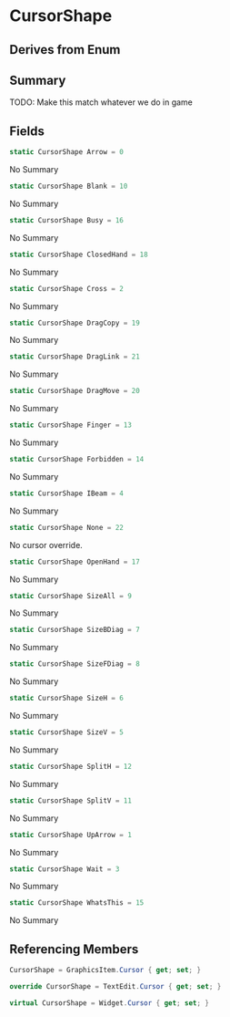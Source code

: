 # CursorShape

## Derives from Enum

## Summary

TODO: Make this match whatever we do in game
## Fields

```c#
static CursorShape Arrow = 0
```
No Summary
```c#
static CursorShape Blank = 10
```
No Summary
```c#
static CursorShape Busy = 16
```
No Summary
```c#
static CursorShape ClosedHand = 18
```
No Summary
```c#
static CursorShape Cross = 2
```
No Summary
```c#
static CursorShape DragCopy = 19
```
No Summary
```c#
static CursorShape DragLink = 21
```
No Summary
```c#
static CursorShape DragMove = 20
```
No Summary
```c#
static CursorShape Finger = 13
```
No Summary
```c#
static CursorShape Forbidden = 14
```
No Summary
```c#
static CursorShape IBeam = 4
```
No Summary
```c#
static CursorShape None = 22
```
No cursor override.
```c#
static CursorShape OpenHand = 17
```
No Summary
```c#
static CursorShape SizeAll = 9
```
No Summary
```c#
static CursorShape SizeBDiag = 7
```
No Summary
```c#
static CursorShape SizeFDiag = 8
```
No Summary
```c#
static CursorShape SizeH = 6
```
No Summary
```c#
static CursorShape SizeV = 5
```
No Summary
```c#
static CursorShape SplitH = 12
```
No Summary
```c#
static CursorShape SplitV = 11
```
No Summary
```c#
static CursorShape UpArrow = 1
```
No Summary
```c#
static CursorShape Wait = 3
```
No Summary
```c#
static CursorShape WhatsThis = 15
```
No Summary
## Referencing Members

```c#
CursorShape = GraphicsItem.Cursor { get; set; } 
```
```c#
override CursorShape = TextEdit.Cursor { get; set; } 
```
```c#
virtual CursorShape = Widget.Cursor { get; set; } 
```
